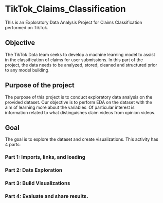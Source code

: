 # TikTok_Claims_Classification

This is an Exploratory Data Analysis Project for Claims Classification performed on TikTok.

## Objective

The TikTok Data team seeks to develop a machine learning model to assist in the classification of claims for user submissions. In this part of the project, the data needs to be analyzed, stored, cleaned and structured prior to any model building.

## Purpose of the project

The purpose of this project is to conduct exploratory data analysis on the provided dataset. Our objective is to perform EDA on the dataset with the aim of learning more about the variables. Of particular interest is information related to what distinguishes claim videos from opinion videos.

## Goal

The goal is to explore the dataset and create visualizations.
This activity has 4 parts:

### Part 1: Imports, links, and loading

### Part 2: Data Exploration

### Part 3: Build Visualizations

### Part 4: Evaluate and share results.




